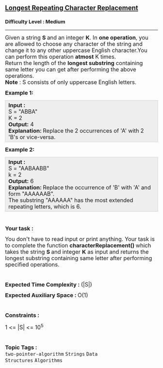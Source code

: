 <h2><a href="https://www.geeksforgeeks.org/problems/longest-repeating-character-replacement/1">Longest Repeating Character Replacement</a></h2><h3>Difficulty Level : Medium</h3><hr><div class="problems_problem_content__Xm_eO"><p><span style="font-size:18px">Given a string <strong>S </strong>and an integer <strong>K</strong>. In <strong>one operation</strong>, you are allowed to choose any character of the string and change it to any other uppercase English character.You can perform this operation <strong>atmost</strong> K&nbsp;times.<br>
Return the length of the <strong>longest substring</strong> containing same letter you can get after performing the above operations.<br>
<strong>Note</strong> : S consists of only uppercase English letters.</span></p>

<p><span style="font-size:18px"><strong>Example 1:</strong></span></p>

<div style="--darkreader-inline-bgcolor:#222426; --darkreader-inline-bgimage:initial; --darkreader-inline-border-bottom:#3e4446; --darkreader-inline-border-left:#3e4446; --darkreader-inline-border-right:#3e4446; --darkreader-inline-border-top:#3e4446; background:#eeeeee; border:1px solid #cccccc; padding:5px 10px"><span style="font-size:18px"><strong>Input : </strong><br>
S = "ABBA"<br>
K = 2<br>
<strong>Output:</strong>&nbsp;4<br>
<strong>Explanation: </strong>Replace the 2 occurrences&nbsp;of 'A' with 2 'B's&nbsp;or vice-versa.</span></div>

<p><span style="font-size:18px"><strong>Example 2:</strong></span></p>

<div style="--darkreader-inline-bgcolor:#222426; --darkreader-inline-bgimage:initial; --darkreader-inline-border-bottom:#3e4446; --darkreader-inline-border-left:#3e4446; --darkreader-inline-border-right:#3e4446; --darkreader-inline-border-top:#3e4446; background:#eeeeee; border:1px solid #cccccc; padding:5px 10px"><span style="font-size:18px"><strong>Input :</strong><br>
S = "AABAABB"<br>
k = 2<br>
<strong>Output:</strong>&nbsp;6<br>
<strong>Explanation: </strong>Replace the occurrence&nbsp;of 'B' with 'A' and form "AAAAAAB".<br>
The substring "AAAAAA" has the most extended repeating letters, which is 6.</span></div>

<p>&nbsp;</p>

<p><span style="font-size:18px"><strong>Your task :</strong></span></p>

<p><span style="font-size:18px">You don't have to read input or print anything. Your task is to complete the function <strong>characterReplacement()&nbsp;</strong>which takes the string <strong>S </strong>and integer <strong>K</strong>&nbsp;as input and returns the longest substring containing same letter after performing specified operations.</span></p>

<p>&nbsp;</p>

<p><span style="font-size:18px"><strong>Expected Time Complexity : </strong>(|S|)</span></p>

<p><span style="font-size:18px"><strong>Expected Auxiliary Space : </strong>O(1)</span></p>

<p>&nbsp;</p>

<p><span style="font-size:18px"><strong>Constraints :</strong></span></p>

<p><span style="font-size:18px">1 &lt;= |S|&nbsp;&lt;= 10<sup>5</sup></span></p>
</div><br><p><span style=font-size:18px><strong>Topic Tags : </strong><br><code>two-pointer-algorithm</code>&nbsp;<code>Strings</code>&nbsp;<code>Data Structures</code>&nbsp;<code>Algorithms</code>&nbsp;